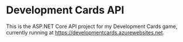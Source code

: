 # Development Cards API

This is the ASP.NET Core API project for my Development Cards game, currently running at https://developmentcards.azurewebsites.net.

